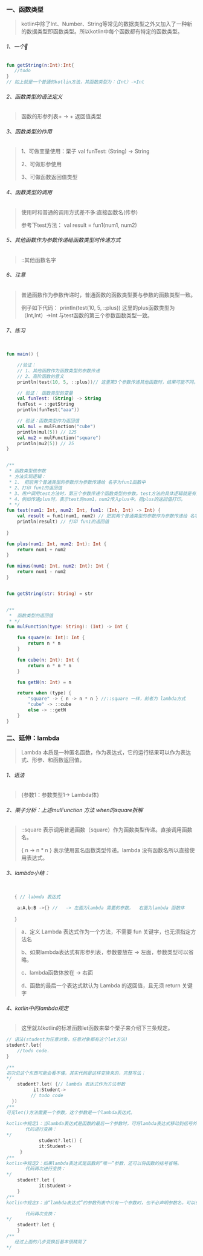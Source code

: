 ### 一、函数类型

> kotlin中除了Int、Number、String等常见的数据类型之外又加入了一种新的数据类型即函数类型。所以kotlin中每个函数都有特定的函数类型。

###### 1、一个🌰

```kotlin
fun getString(n:Int):Int{
   //todo
}
// 如上就是一个普通的kotlin方法，其函数类型为：（Int）->Int
```

###### 2、函数类型的语法定义

>  函数的形参列表+ -> + 返回值类型


###### 3、函数类型的作用

> 1、可做变量使用：栗子 val funTest: (String) -> String
>
> 2、可做形参使用
>
> 3、可做函数返回值类型

###### 4、函数类型的调用

> 使用时和普通的调用方式差不多:直接函数名(传参)
>
> 参考下test方法： val result = fun1(num1, num2)

###### 5、其他函数作为参数传递给函数类型时传递方式  

> ::其他函数名字

###### 6、注意

>普通函数作为参数传递时，普通函数的函数类型要与参数的函数类型一致。 
>
>例子如下代码： println(test(10, 5, ::plus)) 这里的plus函数类型为（Int,Int）->Int 与test函数的第三个参数函数类型一致。

###### 7、练习

```kotlin

fun main() {

    //验证：
    // 1、其他函数作为函数类型的参数传递
    // 2、高阶函数的意义
    println(test(10, 5, ::plus))// 这里第3个参数传递其他函数时，结果可能不同。

    // 验证： 函数类型的变量
    val funTest: (String) -> String
    funTest = ::getString
    println(funTest("aaa"))

    // 验证：函数类型作为返回值
    val mul = mulFunction("cube")
    println(mul(5)) // 125
    val mu2 = mulFunction("square")
    println(mu2(5)) // 25
}


/**
 * 函数类型做参数
 * 方法实现逻辑：
 * 1、 把前两个普通类型的参数作为参数传递给 名字为fun1函数中
 * 2、打印 fun1的返回值
 * 3、用户调用test方法时，第三个参数传递个函数类型的参数。test方法的具体逻辑就是有第三个参数的内部逻辑决定。
 * 4、例如传递plus时，表示test的num1，num2传入plus中。把plus的返回值打印。
 * */
fun test(num1: Int, num2: Int, fun1: (Int, Int) -> Int) {
    val result = fun1(num1, num2) // 把前两个普通类型的参数作为参数传递给 名字为fun1函数中
    println(result) // 打印 fun1的返回值
    
}

fun plus(num1: Int, num2: Int): Int {
    return num1 + num2
}

fun minus(num1: Int, num2: Int): Int {
    return num1 - num2
}


fun getString(str: String) = str


/**
 *  函数类型的返回值
 * */
fun mulFunction(type: String): (Int) -> Int {

    fun square(n: Int): Int {
        return n * n
    }

    fun cube(n: Int): Int {
        return n * n * n
    }

    fun getN(n: Int) = n

    return when (type) {
        "square" -> { n -> n * n } //::square 一样，前者为 lambda方式
        "cube" -> ::cube
        else -> ::getN
    }
}

```



### 二、延伸：lambda

> Lambda 本质是一种匿名函数，作为表达式，它的运行结果可以作为表达式、形参、和函数返回值。

###### 1、语法

> {参数1：参数类型1-> Lambda体}

###### 2、栗子分析：上述mulFunction 方法 when的square拆解

> ::square 表示调用普通函数（square）作为函数类型传递。直接调用函数名。
>
> { n -> n * n } 表示使用匿名函数类型传递。lambda 没有函数名所以直接使用表达式。

###### 3、lambda小结：

```kotlin

   { // labmda 表达式
   
    a:A,b:B ->{} //   -> 左面为lambda 需要的参数，  右面为lambda 函数体
   
   }

```

> a、定义 Lambda 表达式作为一个方法，不需要 fun 关键字，也无须指定方法名
>
> b、如果lambda表达式有形参列表，参数要放在 -> 左面，参数类型可以省略。
>
> c、lambda函数体放在 -> 右面
>
> d、函数的最后一个表达式默认为 Lambda 的返回值，且无须 return 关键字

###### 4、kotlin中的lambda规定

>这里就以kotlin的标准函数let函数来举个栗子来介绍下三条规定。

```kotlin
// 语法(student为任意对象，任意对象都有这个let方法)
student?.let{
    //todo code.
}

/**
初次见这个东西可能会看不懂，其实代码是这样变换来的，完整写法：
*/
    student?.let( {// lambda 表达式作为方法参数
          it:Student->  
         // todo code
  })
/**
可见let()方法需要一个参数，这个参数是一个lambda表达式。
       
kotlin中规定1：当lambda表达式是函数的最后一个参数时，可将lambda表达式移动到括号外面。
       代码进行变换：
*/
            student?.let() {
            it:Student->
     }
/**
kotlin中规定2：如果lambda表达式是函数的“唯一”参数，还可以将函数的括号省略。
       代码再次进行变换：
*/
    student?.let {
            it:Student->
    }
/**
kotlin中规定3：当“lambda表达式”的参数列表中只有一个参数时，也不必声明参数名，可以使用it关键字代替。

       代码再次变换：
*/
    student?.let {
    }
/**
   经过上面的几步变换后基本很精简了
*/

```

